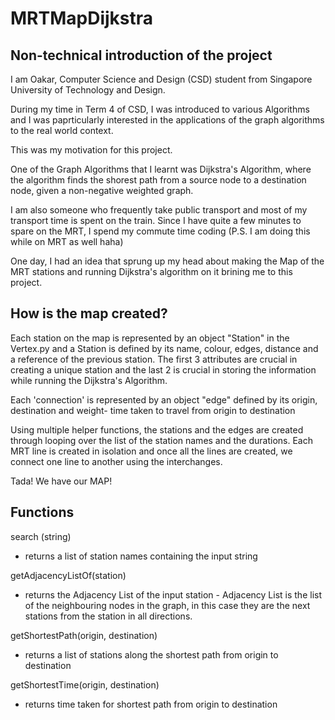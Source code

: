 # MRTMapDijkstra

## Non-technical introduction of the project
I am Oakar, Computer Science and Design (CSD) student from Singapore University of Technology and Design. 

During my time in Term 4 of CSD, I was introduced to various Algorithms and I was paprticularly interested in the applications of the graph algorithms to the real world context. 

This was my motivation for this project. 

One of the Graph Algorithms that I learnt was Dijkstra's Algorithm, where the algorithm finds the shorest path from a source node to a destination node, given a non-negative weighted graph. 

I am also someone who frequently take public transport and most of my transport time is spent on the train.
Since I have quite a few minutes to spare on the MRT, I spend my commute time coding (P.S. I am doing this while on MRT as well haha)

One day, I had an idea that sprung up my head about making the Map of the MRT stations and running Dijkstra's algorithm on it brining me to this project. 

## How is the map created?

Each station on the map is represented by an object "Station" in the Vertex.py and a Station is defined by its name, colour, edges, distance and a reference of the previous station. The first 3 attributes are crucial in creating a unique station and the last 2 is crucial in storing the information while running the Dijkstra's Algorithm. 

Each 'connection' is represented by an object "edge" defined by its origin, destination and weight- time taken to travel from origin to destination

Using multiple helper functions, the stations and the edges are created through looping over the list of the station names and the durations. Each MRT line is created in isolation and once all the lines are created, we connect one line to another using the interchanges. 

Tada! We have our MAP!

## Functions 
 search (string)
 - returns a list of station names containing the input string

 getAdjacencyListOf(station)
 - returns the Adjacency List of the input station - Adjacency List is the list of the neighbouring nodes in the graph, in this case they are the next stations from the station in all directions. 

 getShortestPath(origin, destination)
 - returns a list of stations along the shortest path from origin to destination

 getShortestTime(origin, destination)
 - returns time taken for shortest path from origin to destination
